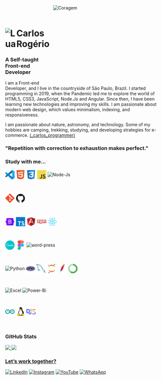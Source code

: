 <img align="right" padding="20px" alt="Coragem" height="250" width="350" border-radios="30" src="https://gifs.eco.br/wp-content/uploads/2022/11/gifs-de-programador-29.gif">

<h1>
   <br> <a href="https://github.com/0pripyat92/0pripyat92">
     <img align="left" alt="Lua" width="36px" src="https://i.pinimg.com/originals/44/a7/10/44a710f29062f87045990c6b30675f54.png"></a>
    <span>Carlos Rogério</span>
</h1>
<h3>A Self-taught Front-end Developer</h3>
<p align="justfy">I am a Front-end Developer, and I live in the countryside of São Paulo, Brazil. I started programming in 2019, when the Pandemic led me to explore the world of HTML5, CSS3, JavaScript, Node.Js and Angular. Since then, I have been learning new technologies and improving my skills. I am passionate about modern web design, which values minimalism, indexing, and responsiveness.
<br>
<p align="justfy">I am passionate about nature, astronomy, and technology. Some of my hobbies are camping, trekking, studying, and developing strategies for e-commerce.
   <a href="https://www.instagram.com/_carlos_programmer/">(_carlos_programmer)</a></p>

<h3 align="left">"Repetition with correction to exhaustion makes perfect."</h3></p>

<h3 align="left">Study with me...</h3>
<div align="left">
<p><a hfer="#"><img align="center" alt="Carlos-VS-Code" height="30" width="30"src="https://github.com/devicons/devicon/blob/master/icons/vscode/vscode-original.svg"></a>       
<a hfer="https://github.com/0pripyat92/Aula-Html-css-Guanabara"><img align="center" alt="html5" height="30" width="30"src="https://github.com/devicons/devicon/blob/master/icons/html5/html5-original.svg"></a>
<a hfer="https://github.com/0pripyat92/Aula-Html-css-Guanabara"><img align="center" alt="CSS3" height="30" width="30"  src="https://raw.githubusercontent.com/devicons/devicon/master/icons/css3/css3-original.svg"></a>
<a hfer="https://github.com/0pripyat92/Javascript-curso-Gustavo-Guanabara"><img align="center" alt="Javascript" height="30" width="30" src="https://raw.githubusercontent.com/devicons/devicon/master/icons/javascript/javascript-original.svg"></a>
<a hfer="#"><img align="center" alt="Node-Js" height="30" width="30" src="https://pluspng.com/img-png/nodejs-png--400.png"></a>
</p><br>
<p><a hfer="#"><img align="center" alt="git"   height="30" width="30" src="https://github.com/devicons/devicon/blob/master/icons/git/git-original.svg"></a>
<a hfer="#"><img align="center" alt="github"   height="30" width="30" src="https://github.com/devicons/devicon/blob/master/icons/github/github-original.svg"></a>
<p/><br>
<p><a hfer="https://github.com/0pripyat92/Aula-de-Bootstrap-Ricardo-Maroquio"><img align="center" alt="bootstrap" height="30" width="30" src="https://github.com/devicons/devicon/blob/master/icons/bootstrap/bootstrap-original.svg"></a>
<a hfer="#"><img align="center" alt="tapyscript" height="30" width="30" src="https://github.com/devicons/devicon/blob/master/icons/typescript/typescript-original.svg"></a>
<a hfer="#"><img align="center" alt="angularjs" height="30" width="30" src="https://github.com/devicons/devicon/blob/master/icons/angularjs/angularjs-original.svg"></a>
<a hfer="#"><img align="center" alt="npm" height="30" width="30" src="https://github.com/devicons/devicon/blob/master/icons/npm/npm-original-wordmark.svg"></a>
<a hfer="#"><img align="center" alt="React" height="30" width="30" src="https://raw.githubusercontent.com/devicons/devicon/master/icons/react/react-original.svg"></a>
</p><br>
<p><a hfer="#"><img align="center" alt="canva" height="30" width="30" src="https://github.com/devicons/devicon/blob/master/icons/canva/canva-original.svg"></a>
<a hfer="#"><img align="center" alt="figma" height="30" width="30" src="https://github.com/devicons/devicon/blob/master/icons/figma/figma-original.svg"></a>
<a hfer="#"><img align="center" alt="word-press" height="30" width="30" src="https://www.tampapcwebdesign.com/wp-content/uploads/2015/07/wordpress-icon.png"></a>
</p><br>
<p><a hfer="https://github.com/0pripyat92/Aulas-Python-Ricardo-Maroquio"><img align="center" alt="Python" height="30" width="30" src="https://cdn4.iconfinder.com/data/icons/logos-and-brands/512/267_Python_logo-512.png"></a>
<a hfer="#"><img align="center" alt="Php" height="30" width="30" src="https://github.com/devicons/devicon/blob/master/icons/php/php-original.svg"></a>
<a hfer="https://github.com/0pripyat92/Aula--de-mysql-diadiadosuporteti"><img align="center" alt="mysql" height="30" width="30" src="https://github.com/devicons/devicon/blob/master/icons/mysql/mysql-original.svg"></a>
<a hfer="#"><img align="center" alt="Jupyter" height="30" width="30" src="https://github.com/devicons/devicon/blob/master/icons/jupyter/jupyter-original.svg"></a>
<a hfer="#"><img align="center" alt="apache" height="30" width="30" src="https://github.com/devicons/devicon/blob/master/icons/apache/apache-original.svg"></a>
<a hfer="#"><img align="center" alt="anaconda" height="30" width="30" src="https://github.com/devicons/devicon/blob/master/icons/anaconda/anaconda-original.svg"></a>
</p><br>
<p><a hfer="#"><img align="center" alt="Excel"   height="30" width="30" src="https://www.kaptiva.ca/wp-content/uploads/2019/06/formation-excel.png"></a>
<a hfer="#"><img align="center" alt="Power-Bi" height="30" width="30" src="https://www.tekenable.ie/wp-content/uploads/2019/09/PowerBI-Icon-Transparent.png"></a>
</p><br>
<p><a hfer="#"><img align="center" alt="arduino" height="30" width="30" src="https://github.com/devicons/devicon/blob/master/icons/arduino/arduino-original.svg"></a>
<a hfer="https://github.com/0pripyat92/Aula-de-Pentest"><img align="center" alt="linux" height="30" width="30" src="https://github.com/devicons/devicon/blob/master/icons/linux/linux-original.svg"></a>
<a hfer="#"><img align="center" alt="discordjs" height="30" width="30" src="https://github.com/devicons/devicon/blob/master/icons/discordjs/discordjs-original.svg"></a>
</p></div>
 <br>

  <h3 align="left">GitHub Stats</h3>

<div>
  <a href="https://github.com/0pripyat92">
  <img height="150cm" src="https://github-readme-stats.vercel.app/api?username=0pripyat92&show_icons=true&theme=dracula&include_all_commits=true&count_private-truelayout=compact&langs_count=16&theme=light"/>
   <img height="150cm" src="https://github-readme-stats.vercel.app/api/top-langs/?username=0pripyat92&layout=compact&langs_count=16&theme=light"/>
</div>
<h3 align="left">Let’s work together?</h3> 

[![LinkedIn](https://img.shields.io/badge/-0pripyat-000?style=for-the-badge&logo=linkedin&logoColor=62b1d4&color:FFF)](https://www.linkedin.com/in/0pripyat/)
[![Instagram](https://img.shields.io/badge/-0pripyat-000?style=for-the-badge&logo=instagram&logoColor=62b1d4&color:FFF)](https://www.instagram.com/0pripyat/) 
[![YouTube](https://img.shields.io/badge/-0_pripyat-000?style=for-the-badge&logo=x&logoColor=62b1d4&color:FFF)](https://twitter.com/0_pripyat) 
[![WhatsApp](https://img.shields.io/badge/-+5511991033223-000?style=for-the-badge&logo=whatsapp&logoColor=62b1d4&color:FFF)](https://api.whatsapp.com/send?phone=5511991033223)
